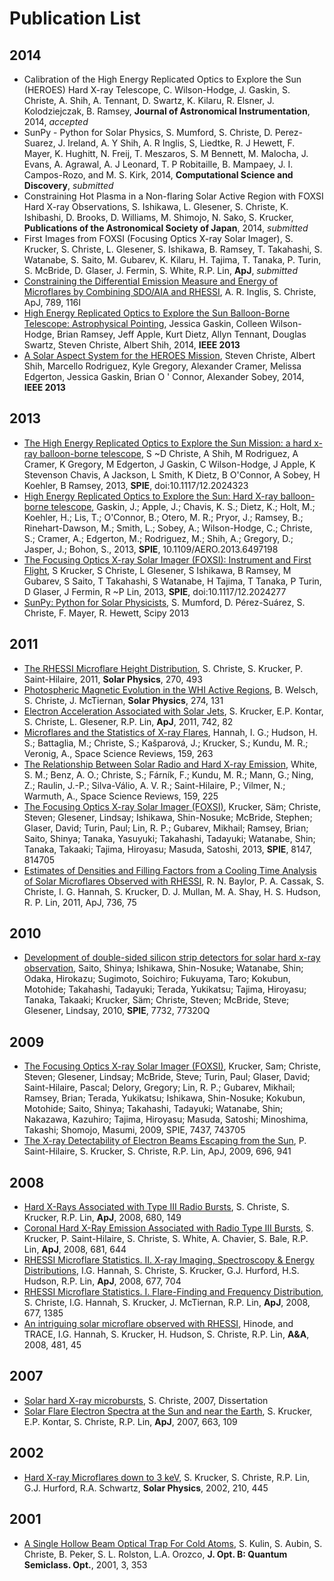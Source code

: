 Publication List
================
2014
----
* Calibration of the High Energy Replicated Optics to Explore the Sun (HEROES) Hard X-ray Telescope, C. Wilson-Hodge, J. Gaskin, S. Christe, A. Shih, A. Tennant, D. Swartz, K. Kilaru, R. Elsner, J. Kolodziejczak, B. Ramsey, **Journal of Astronomical Instrumentation**, 2014, *accepted*
* SunPy - Python for Solar Physics, S. Mumford, S. Christe, D. Perez-Suarez, J. Ireland, A. Y Shih, A. R Inglis, S, Liedtke, R. J Hewett, F. Mayer, K. Hughitt, N. Freij, T. Meszaros, S. M Bennett, M. Malocha, J. Evans, A. Agrawal, A. J Leonard, T. P Robitaille, B. Mampaey, J. I. Campos-Rozo, and M. S. Kirk, 2014, **Computational Science and Discovery**, *submitted*
* Constraining Hot Plasma in a Non-flaring Solar Active Region with FOXSI Hard X-ray Observations, S. Ishikawa, L. Glesener, S. Christe, K. Ishibashi, D. Brooks, D. Williams, M. Shimojo, N. Sako, S. Krucker, **Publications of the Astronomical Society of Japan**, 2014, *submitted*
* First Images from FOXSI (Focusing Optics X-ray Solar Imager), S. Krucker, S. Christe, L. Glesener, S. Ishikawa, B. Ramsey, T. Takahashi, S. Watanabe, S. Saito, M. Gubarev, K. Kilaru, H. Tajima, T. Tanaka, P. Turin, S. McBride, D. Glaser, J. Fermin, S. White, R.P. Lin, **ApJ**, *submitted*
* [Constraining the Differential Emission Measure and Energy of Microflares by Combining SDO/AIA and RHESSI](http://adsabs.harvard.edu/abs/2014ApJ...789..116I), A. R. Inglis, S. Christe, ApJ, 789, 116I
* [High Energy Replicated Optics to Explore the Sun Balloon-Borne Telescope: Astrophysical Pointing](http://ieeexplore.ieee.org/xpls/abs_all.jsp?arnumber=6497198), Jessica Gaskin, Colleen Wilson-Hodge, Brian Ramsey, Jeff Apple, Kurt Dietz, Allyn Tennant, Douglas Swartz, Steven Christe, Albert Shih, 2014, **IEEE 2013**
* [A Solar Aspect System for the HEROES Mission](http://ieeexplore.ieee.org/stamp/stamp.jsp?arnumber=6836366), Steven Christe, Albert Shih, Marcello Rodriguez, Kyle Gregory, Alexander Cramer, Melissa Edgerton, Jessica Gaskin, Brian O ' Connor, Alexander Sobey, 2014, **IEEE 2013**

2013
----
* [The High Energy Replicated Optics to Explore the Sun Mission: a hard x-ray balloon-borne telescope](http://proceedings.spiedigitallibrary.org/proceeding.aspx?articleid=1744908), S ~D Christe, A Shih, M Rodriguez, A Cramer, K Gregory, M Edgerton, J Gaskin, C Wilson-Hodge, J Apple, K Stevenson Chavis, A Jackson, L Smith, K Dietz, B O'Connor, A Sobey, H Koehler, B Ramsey, 2013, **SPIE**, doi:10.1117/12.2024323
* [High Energy Replicated Optics to Explore the Sun: Hard X-ray balloon-borne telescope](http://adsabs.harvard.edu/abs/2013aero.confE.244G), Gaskin, J.; Apple, J.; Chavis, K. S.; Dietz, K.; Holt, M.; Koehler, H.; Lis, T.; O'Connor, B.; Otero, M. R.; Pryor, J.; Ramsey, B.; Rinehart-Dawson, M.; Smith, L.; Sobey, A.; Wilson-Hodge, C.; Christe, S.; Cramer, A.; Edgerton, M.; Rodriguez, M.; Shih, A.; Gregory, D.; Jasper, J.; Bohon, S., 2013, **SPIE**, 10.1109/AERO.2013.6497198
* [The Focusing Optics X-ray Solar Imager (FOXSI): Instrument and First Flight](http://proceedings.spiedigitallibrary.org/proceeding.aspx?articleid=1744926), S Krucker, S Christe, L Glesener, S Ishikawa, B Ramsey, M Gubarev, S Saito, T Takahashi, S Watanabe, H Tajima, T Tanaka, P Turin, D Glaser, J Fermin, R ~P Lin, 2013, **SPIE**, doi:10.1117/12.2024277
* [SunPy: Python for Solar Physicists](http://conference.scipy.org/proceedings/scipy2013/mumford.html), S. Mumford, D. Pérez-Suárez, S. Christe, F. Mayer, R. Hewett, Scipy 2013

2011
----
* [The RHESSI Microflare Height Distribution](http://adsabs.harvard.edu/abs/2011SoPh..270..493C), S. Christe, S. Krucker, P. Saint-Hilaire, 2011, **Solar Physics**, 270, 493
* [Photospheric Magnetic Evolution in the WHI Active Regions](http://adsabs.harvard.edu/abs/2011SoPh..274..131W), B. Welsch, S. Christe, J. McTiernan, **Solar Physics**, 274, 131
* [Electron Acceleration Associated with Solar Jets](http://adsabs.harvard.edu/abs/2011ApJ...742...82K), S. Krucker, E.P. Kontar, S. Christe, L. Glesener, R.P. Lin, **ApJ**, 2011, 742, 82
* [Microflares and the Statistics of X-ray Flares](http://adsabs.harvard.edu/abs/2011SSRv..159..263H), Hannah, I. G.; Hudson, H. S.; Battaglia, M.; Christe, S.; Kašparová, J.; Krucker, S.; Kundu, M. R.; Veronig, A., Space Science Reviews, 159, 263
* [The Relationship Between Solar Radio and Hard X-ray Emission](http://adsabs.harvard.edu/abs/2011SSRv..159..225W), White, S. M.; Benz, A. O.; Christe, S.; Fárník, F.; Kundu, M. R.; Mann, G.; Ning, Z.; Raulin, J.-P.; Silva-Válio, A. V. R.; Saint-Hilaire, P.; Vilmer, N.; Warmuth, A., Space Science Reviews, 159, 225
* [The Focusing Optics X-ray Solar Imager (FOXSI)](http://adsabs.harvard.edu/abs/2011SPIE.8147E...4K), Krucker, Säm; Christe, Steven; Glesener, Lindsay; Ishikawa, Shin-Nosuke; McBride, Stephen; Glaser, David; Turin, Paul; Lin, R. P.; Gubarev, Mikhail; Ramsey, Brian; Saito, Shinya; Tanaka, Yasuyuki; Takahashi, Tadayuki; Watanabe, Shin; Tanaka, Takaaki; Tajima, Hiroyasu; Masuda, Satoshi, 2013, **SPIE**, 8147, 814705
* [Estimates of Densities and Filling Factors from a Cooling Time
Analysis of Solar Microflares Observed with RHESSI](http://adsabs.harvard.edu/abs/2011ApJ...736...75B), R. N. Baylor, P. A. Cassak, S. Christe, I. G. Hannah, S. Krucker, D. J. Mullan, M. A. Shay, H. S. Hudson, R. P. Lin, 2011, ApJ, 736, 75

2010
----
* [Development of double-sided silicon strip detectors for solar hard x-ray observation](http://adsabs.harvard.edu/abs/2010SPIE.7732E..19S), Saito, Shinya; Ishikawa, Shin-Nosuke; Watanabe, Shin; Odaka, Hirokazu; Sugimoto, Soichiro; Fukuyama, Taro; Kokubun, Motohide; Takahashi, Tadayuki; Terada, Yukikatsu; Tajima, Hiroyasu; Tanaka, Takaaki; Krucker, Säm; Christe, Steven; McBride, Steve; Glesener, Lindsay, 2010, **SPIE**, 7732, 77320Q

2009
----
* [The Focusing Optics X-ray Solar Imager (FOXSI)](http://adsabs.harvard.edu/abs/2009SPIE.7437E...4K), Krucker, Sam; Christe, Steven; Glesener, Lindsay; McBride, Steve; Turin, Paul; Glaser, David; Saint-Hilaire, Pascal; Delory, Gregory; Lin, R. P.; Gubarev, Mikhail; Ramsey, Brian; Terada, Yukikatsu; Ishikawa, Shin-Nosuke; Kokubun, Motohide; Saito, Shinya; Takahashi, Tadayuki; Watanabe, Shin; Nakazawa, Kazuhiro; Tajima, Hiroyasu; Masuda, Satoshi; Minoshima, Takashi; Shomojo, Masumi, 2009, SPIE, 7437, 743705
* [The X-ray Detectability of Electron Beams Escaping from the Sun](http://adsabs.harvard.edu/abs/2009ApJ...696..941S), P. Saint-Hilaire, S. Krucker, S. Christe, R.P. Lin, ApJ, 2009, 696, 941

2008
----
* [Hard X-Rays Associated with Type III Radio Bursts](http://adsabs.harvard.edu/abs/2008ApJ...680L.149C), S. Christe, S. Krucker, R.P. Lin, **ApJ**, 2008, 680, 149
* [Coronal Hard X-Ray Emission Associated with Radio Type III Bursts](http://adsabs.harvard.edu/abs/2008ApJ...681..644K), S. Krucker, P. Saint-Hilaire, S. Christe, S. White, A. Chavier, S. Bale, R.P. Lin, **ApJ**, 2008, 681, 644
* [RHESSI Microflare Statistics. II. X-ray Imaging, Spectroscopy & Energy Distributions](http://adsabs.harvard.edu/abs/2008ApJ...677..704H0), I.G. Hannah, S. Christe, S. Krucker, G.J. Hurford, H.S. Hudson, R.P. Lin, **ApJ**, 2008, 677, 704
* [RHESSI Microflare Statistics. I. Flare-Finding and Frequency Distribution](http://adsabs.harvard.edu/abs/2008ApJ...677.1385C), S. Christe, I.G. Hannah, S. Krucker, J. McTiernan, R.P. Lin, **ApJ**, 2008, 677, 1385
* [An intriguing solar microflare observed with RHESSI](http://adsabs.harvard.edu/abs/2008A%26A...481L..45H), Hinode, and TRACE, I.G. Hannah, S. Krucker, H. Hudson, S. Christe, R.P. Lin, **A&A**, 2008, 481, 45

2007
----
* [Solar hard X-ray microbursts](http://adsabs.harvard.edu/abs/2007PhDT........26C), S. Christe, 2007, Dissertation
* [Solar Flare Electron Spectra at the Sun and near the Earth](http://adsabs.harvard.edu/abs/2007ApJ...663L.109K), S. Krucker, E.P. Kontar, S. Christe, R.P. Lin, **ApJ**, 2007, 663, 109

2002
----

* [Hard X-ray Microflares down to 3 keV](http://adsabs.harvard.edu/abs/2002SoPh..210..445K), S. Krucker, S. Christe, R.P. Lin, G.J. Hurford, R.A. Schwartz, **Solar Physics**, 2002,  210, 445

2001
----

* [A Single Hollow Beam Optical Trap For Cold Atoms](http://iopscience.iop.org/1464-4266/3/6/301), S. Kulin, S. Aubin, S. Christe, B. Peker, S. L. Rolston, L.A. Orozco, **J. Opt. B: Quantum Semiclass. Opt.**, 2001, 3, 353
